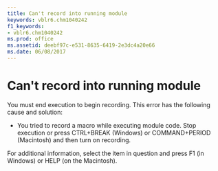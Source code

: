 ```yaml
---
title: Can't record into running module
keywords: vblr6.chm1040242
f1_keywords:
- vblr6.chm1040242
ms.prod: office
ms.assetid: deebf97c-e531-8635-6419-2e3dc4a20e66
ms.date: 06/08/2017
---
```



# Can't record into running module

You must end execution to begin recording. This error has the following cause and solution:



- You tried to record a macro while executing module code. Stop execution or press CTRL+BREAK (Windows) or COMMAND+PERIOD (Macintosh) and then turn on recording.
    

For additional information, select the item in question and press F1 (in Windows) or HELP (on the Macintosh).

